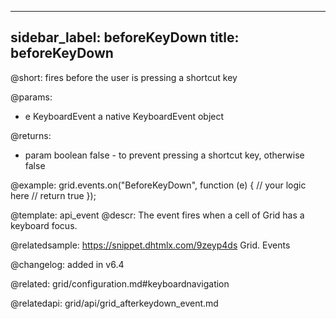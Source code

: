 
---
sidebar_label: beforeKeyDown
title: beforeKeyDown
---          

@short: fires before the user is pressing a shortcut key

@params:

- e		KeyboardEvent		a native KeyboardEvent object

@returns:

- param		boolean			false - to prevent pressing a shortcut key, otherwise false

@example:
grid.events.on("BeforeKeyDown", function (e) {
    // your logic here
    // return true
});


@template: api_event
@descr:
The event fires when a cell of Grid has a keyboard focus.

@relatedsample:
https://snippet.dhtmlx.com/9zeyp4ds	Grid. Events

@changelog: added in v6.4

@related: grid/configuration.md#keyboardnavigation

@relatedapi: grid/api/grid_afterkeydown_event.md